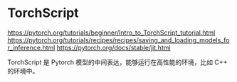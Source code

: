 # TorchScript 

https://pytorch.org/tutorials/beginner/Intro_to_TorchScript_tutorial.html
https://pytorch.org/tutorials/recipes/recipes/saving_and_loading_models_for_inference.html
https://pytorch.org/docs/stable/jit.html

TorchScript 是 Pytorch 模型的中间表达，能够运行在高性能的环境，比如 C++ 的环境中。
